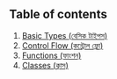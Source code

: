 ## Table of contents

1. [Basic Types (বেসিক টাইপস)](1.%20basic-types)
2. [Control Flow (কন্ট্রোল ফ্লো)](2.%20content-flow)
3. [Functions (ফাংশন)](3.%20functions)
4. [Classes (ক্লাস)](4.%20classes)